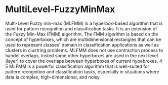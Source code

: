 # MultiLevel-FuzzyMinMax

Multi-Level Fuzzy min-max (MLFMM) is a hyperbox-based algorithm that is used for pattern recognition and classification tasks. It is an extension of the Fuzzy Min-Max (FMM) algorithm. The FMM algorithm is based on the concept of hyperboxes, which are multidimensional rectangles that can be used to represent classes' domain in classification applications as well as clusters in clustring problems. MLFMM does not use contraction process to handel overlaps, insted some other hyperboxes are used in the next level (layer) to cover the overlaps between hyperboxes of current hypebroxes. 
4
5
MLFMM is a powerful classification algorithm that is well-suited for pattern recognition and classification tasks, especially in situations where data is complex, high-dimensional, and noisy.
